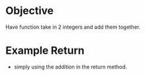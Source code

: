 # Objective 
Have function take in 2 integers and add them together. 

# Example Return
* simply using the addition in the return method. 